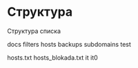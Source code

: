 # Структура

Структура списка

docs
filters
hosts
  backups
  subdomains 
test

hosts.txt
hosts_blokada.txt
it
it0

